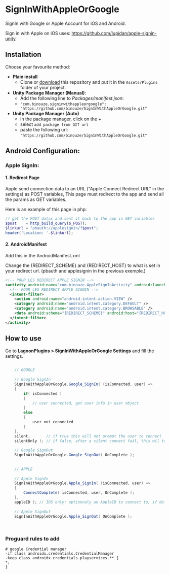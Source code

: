# SignInWithAppleOrGoogle

SignIn with Google or Apple Account for iOS and Android.

Sign in with Apple on iOS uses: https://github.com/lupidan/apple-signin-unity

## Installation

Choose your favourite method:

- **Plain install**
    - Clone or [download](https://github.com/binouze/SignInWithAppleOrGoogle/archive/refs/heads/master.zip) 
this repository and put it in the `Assets/Plugins` folder of your project.
- **Unity Package Manager (Manual)**:
    - Add the following line to *Packages/manifest.json*:
    - `"com.binouze.signinwithappleorgoogle": "https://github.com/binouze/SignInWithAppleOrGoogle.git"`
- **Unity Package Manager (Auto)**
    - in the package manager, click on the + 
    - select `add package from GIT url`
    - paste the following url: `"https://github.com/binouze/SignInWithAppleOrGoogle.git"`


## Android Configuration:

### Apple SignIn:

#### 1. Redirect Page

Apple send connection data to an URL ("Apple Connect Redirect URL" in the settings) as POST variables,
This page must redirect to the app and send all the params as GET variables.

Here is an example of this page in php:

```php
// get the POST datas and sent it back to the app in GET variables
$post    = http_build_query($_POST);
$linkurl = "pbauth://applesignin/?$post";
header('Location: '.$linkurl);
```


#### 2. AndroidManifest

Add this in the AndroidManifest.xml

Change the {REDIRECT_SCHEME} and {REDIRECT_HOST} to what is set in your redirect url. (pbauth and applesignin in the previous exemple.)

```xml
<!-- POUR LES REDIRECT APPLE SIGNIN -->
<activity android:name="com.binouze.AppleSignInActivity" android:launchMode="singleTop" android:theme="@android:style/Theme.Translucent.NoTitleBar.Fullscreen" android:exported="true">
  <!-- POUR LES REDIRECT APPLE SIGNIN -->
  <intent-filter>
    <action android:name="android.intent.action.VIEW" />
    <category android:name="android.intent.category.DEFAULT" />
    <category android:name="android.intent.category.BROWSABLE" />
    <data android:scheme="{REDIRECT_SCHEME}" android:host="{REDIRECT_HOST}" />
  </intent-filter>
</activity>
```

## How to use

Go to **LagoonPlugins > SignInWithAppleOrGoogle Settings** and fill the settings.


```csharp
    
    // GOOGLE
    
    // Google SignIn
    SignInWithAppleOrGoogle.Google_SignIn( (isConnected, user) =>
    {
        if( isConnected )
        {
            // user connected, get user info in user object
        }
        else
        {
            user not connected
        }
    }, 
    silent,       // if true this will not prompt the user to connect
    silentOnly ); // if false, after a silent connect fail, this wil try a non silent connection
    
    // Google SignOut
    SignInWithAppleOrGoogle.Google_SignOut( OnComplete );
    
    
    // APPLE
    
    // Apple SignIn
    SignInWithAppleOrGoogle.Apple_SignIn( (isConnected, user) =>
    {
        ConnectComplete( isConnected, user, OnComplete );
    }, 
    appleID ); // IOS only: optionnaly an AppleID to connect to, if defined, this will check for connection status
    
    // Apple SignOut
    SignInWithAppleOrGoogle.Apple_SignOut( OnComplete );
    
    
```


### Proguard rules to add

```
# google Credential manager
-if class androidx.credentials.CredentialManager
-keep class androidx.credentials.playservices.** {
*;
}
```
